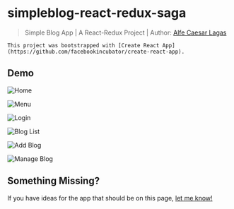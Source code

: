 # simpleblog-react-redux-saga

> Simple Blog App | A React-Redux Project | Author: [Alfe Caesar Lagas](http://alfecaesar.com)

```
This project was bootstrapped with [Create React App](https://github.com/facebookincubator/create-react-app).
```


## Demo

![Home](http://alfecaesar.com/extras/screenshot/sblog_home.png)

![Menu](http://alfecaesar.com/extras/screenshot/sblog_menu.png)

![Login](http://alfecaesar.com/extras/screenshot/sblog_login.png)

![Blog List](http://alfecaesar.com/extras/screenshot/sblog_list.png)

![Add Blog](http://alfecaesar.com/extras/screenshot/sblog_addblog.png)

![Manage Blog](http://alfecaesar.com/extras/screenshot/sblog_manageblog.png)



## Something Missing?

If you have ideas for the app that should be on this page, [let me know!](https://github.com/alfecaesar/simpleblog-react-redux-saga/issues)
